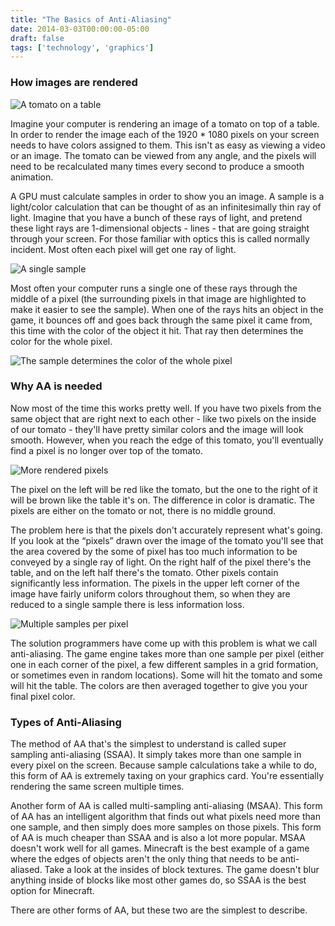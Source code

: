 ```yaml
---
title: "The Basics of Anti-Aliasing"
date: 2014-03-03T00:00:00-05:00
draft: false
tags: ['technology', 'graphics']
---
```


### How images are rendered

![A tomato on a table](/blog/image/aa/antialiasing-1.png)

Imagine your computer is rendering an image of a tomato on top of a table. In order to render the image each of the 1920 \* 1080 pixels on your screen needs to have colors assigned to them. This isn't as easy as viewing a video or an image. The tomato can be viewed from any angle, and the pixels will need to be recalculated many times every second to produce a smooth animation.

A GPU must calculate samples in order to show you an image. A sample is a light/color calculation that can be thought of as an infinitesimally thin ray of light. Imagine that you have a bunch of these rays of light, and pretend these light rays are 1-dimensional objects - lines - that are going straight through your screen. For those familiar with optics this is called normally incident. Most often each pixel will get one ray of light.

![A single sample](/blog/image/aa/antialiasing-2.png)

Most often your computer runs a single one of these rays through the middle of a pixel (the surrounding pixels in that image are highlighted to make it easier to see the sample). When one of the rays hits an object in the game, it bounces off and goes back through the same pixel it came from, this time with the color of the object it hit. That ray then determines the color for the whole pixel.

![The sample determines the color of the whole pixel](/blog/image/aa/antialiasing-3.png)

### Why AA is needed

Now most of the time this works pretty well. If you have two pixels from the same object that are right next to each other - like two pixels on the inside of our tomato - they'll have pretty similar colors and the image will look smooth. However, when you reach the edge of this tomato, you'll eventually find a pixel is no longer over top of the tomato.

![More rendered pixels](/blog/image/aa/antialiasing-4.png)

The pixel on the left will be red like the tomato, but the one to the right of it will be brown like the table it's on. The difference in color is dramatic. The pixels are either on the tomato or not, there is no middle ground.

The problem here is that the pixels don't accurately represent what's going. If you look at the “pixels” drawn over the image of the tomato you'll see that the area covered by the some of pixel has too much information to be conveyed by a single ray of light. On the right half of the pixel there's the table, and on the left half there's the tomato. Other pixels contain significantly less information. The pixels in the upper left corner of the image have fairly uniform colors throughout them, so when they are reduced to a single sample there is less information loss.

![Multiple samples per pixel](/blog/image/aa/antialiasing-5.png)

The solution programmers have come up with this problem is what we call anti-aliasing. The game engine takes more than one sample per pixel (either one in each corner of the pixel, a few different samples in a grid formation, or sometimes even in random locations). Some will hit the tomato and some will hit the table. The colors are then averaged together to give you your final pixel color.

### Types of Anti-Aliasing

The method of AA that's the simplest to understand is called super sampling anti-aliasing (SSAA). It simply takes more than one sample in every pixel on the screen. Because sample calculations take a while to do, this form of AA is extremely taxing on your graphics card. You're essentially rendering the same screen multiple times.

Another form of AA is called multi-sampling anti-aliasing (MSAA). This form of AA has an intelligent algorithm that finds out what pixels need more than one sample, and then simply does more samples on those pixels. This form of AA is much cheaper than SSAA and is also a lot more popular. MSAA doesn't work well for all games. Minecraft is the best example of a game where the edges of objects aren't the only thing that needs to be anti-aliased. Take a look at the insides of block textures. The game doesn't blur anything inside of blocks like most other games do, so SSAA is the best option for Minecraft.

There are other forms of AA, but these two are the simplest to describe.
